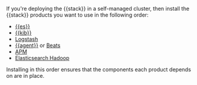 If you're deploying the {{stack}} in a self-managed cluster, then install the {{stack}} products you want to use in the following order:

* [{{es}}](/deploy-manage/deploy/self-managed/installing-elasticsearch.md)
* [{{kib}}](/deploy-manage/deploy/self-managed/install-kibana)
* [Logstash](logstash://reference/index.md)
* [{{agent}}](/reference/fleet/index.md) or [Beats](beats://reference/index.md)
* [APM](/solutions/observability/apps/application-performance-monitoring-apm.md)
* [Elasticsearch Hadoop](elasticsearch-hadoop://reference/index.md)

Installing in this order ensures that the components each product depends on are in place.